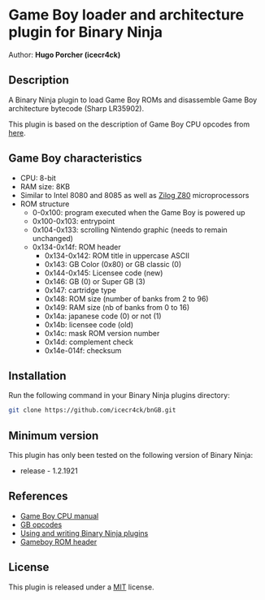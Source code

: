 # Game Boy loader and architecture plugin for Binary Ninja
Author: **Hugo Porcher (icecr4ck)**

## Description

A Binary Ninja plugin to load Game Boy ROMs and disassemble Game Boy architecture bytecode (Sharp LR35902).

This plugin is based on the description of Game Boy CPU opcodes from [here](https://github.com/lmmendes/game-boy-opcodes).

## Game Boy characteristics

* CPU: 8-bit
* RAM size: 8KB
* Similar to Intel 8080 and 8085 as well as [Zilog Z80](https://en.wikipedia.org/wiki/Zilog_Z80) microprocessors
* ROM structure
	* 0-0x100: program executed when the Game Boy is powered up
	* 0x100-0x103: entrypoint
	* 0x104-0x133: scrolling Nintendo graphic (needs to remain unchanged)
	* 0x134-0x14f: ROM header
		* 0x134-0x142: ROM title in uppercase ASCII
		* 0x143: GB Color (0x80) or GB classic (0)
		* 0x144-0x145: Licensee code (new)
		* 0x146: GB (0) or Super GB (3)
		* 0x147: cartridge type
		* 0x148: ROM size (number of banks from 2 to 96)
		* 0x149: RAM size (nb of banks from 0 to 16)
		* 0x14a: japanese code (0) or not (1)
		* 0x14b: licensee code (old)
		* 0x14c: mask ROM version number
		* 0x14d: complement check
		* 0x14e-014f: checksum 

## Installation

Run the following command in your Binary Ninja plugins directory:
```bash
git clone https://github.com/icecr4ck/bnGB.git
```

## Minimum version

This plugin has only been tested on the following version of Binary Ninja:

* release - 1.2.1921

## References

* [Game Boy CPU manual](http://marc.rawer.de/Gameboy/Docs/GBCPUman.pdf)
* [GB opcodes](https://github.com/lmmendes/game-boy-opcodes)  
* [Using and writing Binary Ninja plugins](https://docs.binary.ninja/guide/plugins/index.html)
* [Gameboy ROM header](https://www.zophar.net/fileuploads/2/10597teazh/gbrom.txt)

## License

This plugin is released under a [MIT](LICENSE) license.
